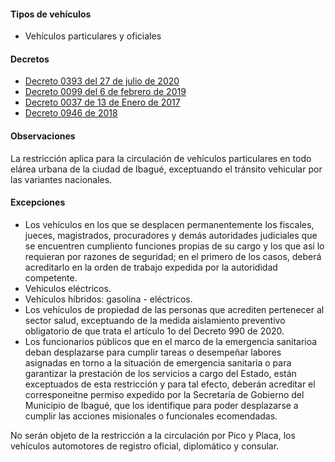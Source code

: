 #### Tipos de vehículos

- Vehículos particulares y oficiales

#### Decretos

- [Decreto 0393 del 27 de julio de 2020](https://www.ibague.gov.co/portal/admin/archivos/normatividad/2020/30873-DEC-20200727214054.PDF)
- [Decreto 0099 del 6 de febrero de 2019](https://www.ibague.gov.co/portal/admin/archivos/normatividad/2019/23007-DEC-20190209.PDF)
- [Decreto 0037 de 13 de Enero de 2017](http://www.ibague.gov.co/portal/admin/archivos/normatividad/2017/16370-DEC-20170116.pdf)
- [Decreto 0946 de 2018](https://pyphoy.s3.amazonaws.com/docs/ibague/decreto-0946-de-2018.pdf)

#### Observaciones

La restricción aplica para la circulación de vehículos particulares en todo elárea urbana de la ciudad de Ibagué, exceptuando el tránsito vehicular por las variantes nacionales.

#### Excepciones

- Los vehículos en los que se desplacen permanentemente los fiscales, jueces, magistrados, procuradores y demás autoridades judiciales que se encuentren cumpliento funciones propias de su cargo y los que así lo requieran por razones de seguridad; en el primero de los casos, deberá acreditarlo en la orden de trabajo expedida por la autorididad competente.
- Vehículos eléctricos.
- Vehículos híbridos: gasolina - eléctricos.
- Los vehículos de propiedad de las personas que acrediten pertenecer al sector salud, exceptuando de la medida aislamiento preventivo obligatorio de que trata el artículo 1o del Decreto 990 de 2020.
- Los funcionarios públicos que en el marco de la emergencia sanitarioa deban desplazarse para cumplir tareas o desempeñar labores asignadas en torno a la situación de emergencia sanitaria o para garantizar la prestación de los servicios a cargo del Estado, están exceptuados de esta restricción y para tal efecto, deberán acreditar el corresponeitne permiso expedido por la Secretaría de Gobierno del Municipio de Ibagué, que los identifique para poder desplazarse a cumplir las acciones misionales o funcionales ecomendadas.

No serán objeto de la restricción a la circulación por Pico y Placa, los vehículos automotores de registro oficial, diplomático y consular.
